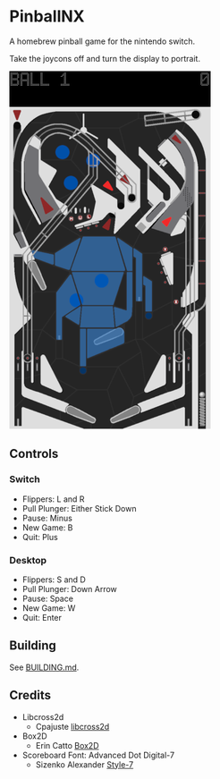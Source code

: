 # PinballNX
A homebrew pinball game for the nintendo switch.

Take the joycons off and turn the display to portrait.

![screenshot](./screenshot.png)

## Controls
### Switch
- Flippers: L and R
- Pull Plunger: Either Stick Down
- Pause: Minus
- New Game: B
- Quit: Plus

### Desktop
- Flippers: S and D
- Pull Plunger: Down Arrow
- Pause: Space
- New Game: W
- Quit: Enter

## Building

See [BUILDING.md](./BUILDING.md).

## Credits

- Libcross2d
  - Cpajuste [libcross2d](https://github.com/Cpasjuste/libcross2d)
- Box2D
  - Erin Catto [Box2D](https://github.com/erincatto/Box2D)
- Scoreboard Font: Advanced Dot Digital-7
  - Sizenko Alexander [Style-7](http://www.styleseven.com)

